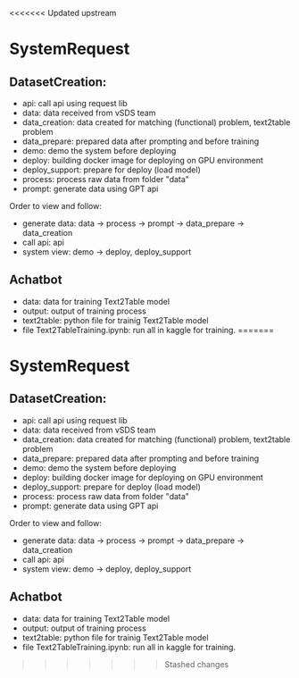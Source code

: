 <<<<<<< Updated upstream
# SystemRequest

## DatasetCreation:
* api: call api using request lib
* data: data received from vSDS team
* data_creation: data created for matching (functional) problem, text2table problem
* data_prepare: prepared data after prompting and before training
* demo: demo the system before deploying
* deploy: building docker image for deploying on GPU environment
* deploy_support: prepare for deploy (load model)
* process: process raw data from folder "data"
* prompt: generate data using GPT api

Order to view and follow: 
* generate data: data -> process -> prompt -> data_prepare -> data_creation
* call api: api
* system view: demo -> deploy, deploy_support

## Achatbot
* data: data for training Text2Table model
* output: output of training process
* text2table: python file for trainig Text2Table model
* file Text2TableTraining.ipynb: run all in kaggle for training.
=======
 # SystemRequest

 ## DatasetCreation:
 * api: call api using request lib
 * data: data received from vSDS team
 * data_creation: data created for matching (functional) problem, text2table problem
 * data_prepare: prepared data after prompting and before training
 * demo: demo the system before deploying
 * deploy: building docker image for deploying on GPU environment
 * deploy_support: prepare for deploy (load model)
 * process: process raw data from folder "data"
 * prompt: generate data using GPT api

 Order to view and follow: 
 * generate data: data -> process -> prompt -> data_prepare -> data_creation
 * call api: api
 * system view: demo -> deploy, deploy_support

 ## Achatbot
 * data: data for training Text2Table model
 * output: output of training process
 * text2table: python file for trainig Text2Table model
 * file Text2TableTraining.ipynb: run all in kaggle for training.

>>>>>>> Stashed changes

